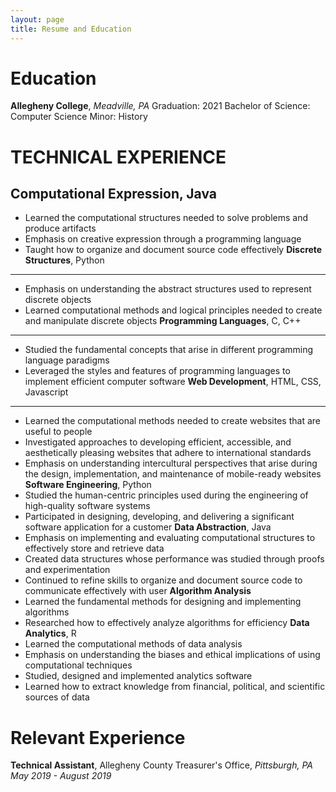 ```yaml
---
layout: page
title: Resume and Education
---
```



**Education**
============
**Allegheny College**, *Meadville, PA*                          Graduation: 2021
Bachelor of Science: Computer Science
Minor: History

**TECHNICAL EXPERIENCE**
========================
**Computational Expression**, Java
----------------------------------
  - Learned the computational structures needed to solve problems and produce artifacts
  - Emphasis on creative expression through a programming language
  - Taught how to organize and document source code effectively
**Discrete Structures**, Python
-----------------------------------
  - Emphasis on understanding the abstract structures used to represent discrete objects
  - Learned computational methods and logical principles needed to create and manipulate discrete objects
**Programming Languages**, C, C++
-----------------------------------
  - Studied the fundamental concepts that arise in different programming language paradigms
  - Leveraged the styles and features of programming languages to implement efficient computer software
**Web Development**, HTML, CSS, Javascript
-------------------------------------
  - Learned the computational methods needed to create websites that are useful to people
  - Investigated approaches to developing efficient, accessible, and aesthetically pleasing websites that adhere to international standards
  - Emphasis on understanding intercultural perspectives that arise during the design, implementation, and maintenance of mobile-ready websites
**Software Engineering**, Python
  - Studied the human-centric principles used during the engineering of high-quality software systems
  - Participated in designing, developing, and delivering a significant software application for a customer
**Data Abstraction**, Java
  - Emphasis on implementing and evaluating computational structures to effectively store and retrieve data
  - Created data structures whose performance was studied through proofs and experimentation
  - Continued to refine skills to organize and document source code to communicate effectively with user
**Algorithm Analysis**
  - Learned the fundamental methods for designing and implementing algorithms
  - Researched how to effectively analyze algorithms for efficiency
**Data Analytics**, R
  - Learned the computational methods of data analysis
  - Emphasis on understanding the biases and ethical implications of using computational techniques
  - Studied, designed and implemented analytics software
  - Learned how to extract knowledge from financial, political, and scientific sources of data

  **Relevant Experience**
  =======================
  **Technical Assistant**, Allegheny County Treasurer's Office, *Pittsburgh, PA*              *May 2019 - August 2019*
